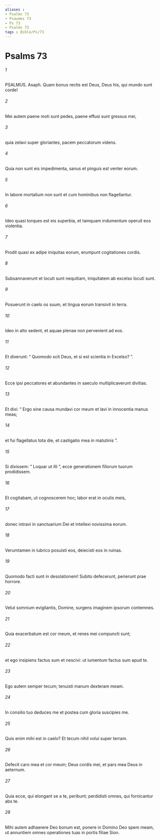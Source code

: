 ```yaml
---
aliases : 
- Psalms 73
- Psaumes 73
- Ps 73
- Psalms 73
tags : Bible/Ps/73
---
```


# Psalms 73

###### 1
PSALMUS. Asaph. Quam bonus rectis est Deus, Deus his, qui mundo sunt corde!
###### 2
Mei autem paene moti sunt pedes, paene effusi sunt gressus mei,
###### 3
quia zelavi super gloriantes, pacem peccatorum videns.
###### 4
Quia non sunt eis impedimenta, sanus et pinguis est venter eorum.
###### 5
In labore mortalium non sunt et cum hominibus non flagellantur.
###### 6
Ideo quasi torques est eis superbia, et tamquam indumentum operuit eos violentia.
###### 7
Prodit quasi ex adipe iniquitas eorum, erumpunt cogitationes cordis.
###### 8
Subsannaverunt et locuti sunt nequitiam, iniquitatem ab excelso locuti sunt.
###### 9
Posuerunt in caelo os suum, et lingua eorum transivit in terra.
###### 10
Ideo in alto sedent, et aquae plenae non pervenient ad eos.
###### 11
Et dixerunt: “ Quomodo scit Deus, et si est scientia in Excelso? ”.
###### 12
Ecce ipsi peccatores et abundantes in saeculo multiplicaverunt divitias.
###### 13
Et dixi: “ Ergo sine causa mundavi cor meum et lavi in innocentia manus meas;
###### 14
et fui flagellatus tota die, et castigatio mea in matutinis ”.
###### 15
Si dixissem: “ Loquar ut illi ”, ecce generationem filiorum tuorum prodidissem.
###### 16
Et cogitabam, ut cognoscerem hoc; labor erat in oculis meis,
###### 17
donec intravi in sanctuarium Dei et intellexi novissima eorum.
###### 18
Verumtamen in lubrico posuisti eos, deiecisti eos in ruinas.
###### 19
Quomodo facti sunt in desolationem! Subito defecerunt, perierunt prae horrore.
###### 20
Velut somnium evigilantis, Domine, surgens imaginem ipsorum contemnes.
###### 21
Quia exacerbatum est cor meum, et renes mei compuncti sunt;
###### 22
et ego insipiens factus sum et nescivi: ut iumentum factus sum apud te.
###### 23
Ego autem semper tecum; tenuisti manum dexteram meam.
###### 24
In consilio tuo deduces me et postea cum gloria suscipies me.
###### 25
Quis enim mihi est in caelo? Et tecum nihil volui super terram.
###### 26
Defecit caro mea et cor meum; Deus cordis mei, et pars mea Deus in aeternum.
###### 27
Quia ecce, qui elongant se a te, peribunt; perdidisti omnes, qui fornicantur abs te.
###### 28
Mihi autem adhaerere Deo bonum est, ponere in Domino Deo spem meam, ut annuntiem omnes operationes tuas in portis filiae Sion.
